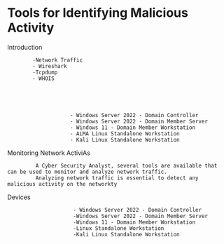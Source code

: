 # Tools for Identifying Malicious Activity


Introduction 

            -Network Traffic
            - Wireshark
            -Tcpdump
            - WHOIS



            
            
                        - Windows Server 2022 - Domain Controller
                        - Windows Server 2022 - Domain Member Server
                        - Windows 11 - Domain Member Workstation
                        - ALMA Linux Standalone Workstation
                        - Kali Linux Standalone Workstation




Monitoring Network ActiviAs 
                                      
                                      
             A Cyber Security Analyst, several tools are available that can be used to monitor and analyze network traffic.
             Analyzing network traffic is essential to detect any malicious activity on the networkty



Devices

                         - Windows Server 2022 - Domain Controller
                         -Windows Server 2022 - Domain Member Server
                         -Windows 11 - Domain Member Workstation
                         -Linux Standalone Workstation
                         -Kali Linux Standalone Workstation
